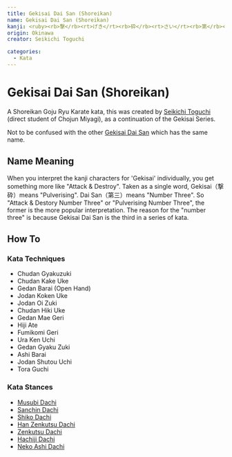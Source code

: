 ```yaml
---
title: Gekisai Dai San (Shoreikan)
name: Gekisai Dai San (Shoreikan)
kanji: <ruby><rb>撃</rb><rt>げき</rt><rb>砕</rb><rt>さい</rt><rb>第</rb><rt>だい</rt><rb>三</rb><rt>さん</rt></ruby>
origin: Okinawa
creator: Seikichi Toguchi

categories:
  - Kata
---
```


# Gekisai Dai San (Shoreikan)

<Infobox/>

A Shoreikan Goju Ryu Karate kata, this was created by [Seikichi Toguchi](/docs/people/seikichi-toguchi.md) (direct student of Chojun Miyagi), as a continuation of the Gekisai Series.

Not to be confused with the other [Gekisai Dai San](/docs/kata/gekisai-dai-san.md) which has the same name. 

## Name Meaning

When you interpret the kanji characters for 'Gekisai' individually, you get something more like "Attack & Destroy".
Taken as a single word, Gekisai（撃砕）means "Pulverising​". Dai San（第三）means "Number Three".
So "Attack & Destory Number Three" or "Pulverising Number Three", the former is the more popular interpretation.
The reason for the "number three" is because Gekisai Dai San is the third in a series of kata.

## How To

<Wiki-Video ytUrl="https://youtu.be/mrKvbfyvgEg" />

### Kata Techniques

- Chudan Gyakuzuki
- Chudan Kake Uke
- Gedan Barai (Open Hand)
- Jodan Koken Uke
- Jodan Oi Zuki
- Chudan Hiki Uke
- Gedan Mae Geri
- Hiji Ate
- Fumikomi Geri
- Ura Ken Uchi
- Gedan Gyaku Zuki
- Ashi Barai
- Jodan Shutou Uchi
- Tora Guchi

### Kata Stances

- [Musubi Dachi](/stances#musubi_dachi)
- [Sanchin Dachi](/stances#sanchin_dachi)
- [Shiko Dachi](/stances#shiko_dachi)
- [Han Zenkutsu Dachi](/stances#hanzenkutsu_dachi)
- [Zenkutsu Dachi](/stances#zenkutsu_dachi)
- [Hachiji Dachi](/stances#hachiji_dachi)
- [Neko Ashi Dachi](/stances#neko_ashi_dachi)

